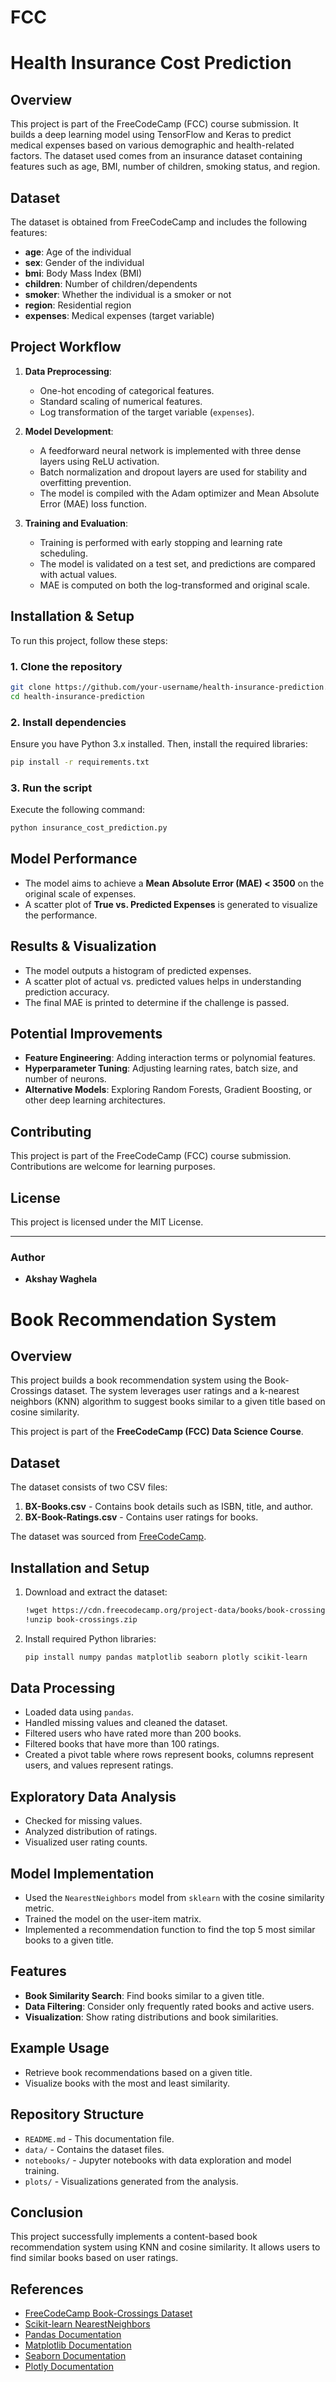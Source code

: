 # FCC


# Health Insurance Cost Prediction

## Overview
This project is part of the FreeCodeCamp (FCC) course submission. It builds a deep learning model using TensorFlow and Keras to predict medical expenses based on various demographic and health-related factors. The dataset used comes from an insurance dataset containing features such as age, BMI, number of children, smoking status, and region.

## Dataset
The dataset is obtained from FreeCodeCamp and includes the following features:
- **age**: Age of the individual
- **sex**: Gender of the individual
- **bmi**: Body Mass Index (BMI)
- **children**: Number of children/dependents
- **smoker**: Whether the individual is a smoker or not
- **region**: Residential region
- **expenses**: Medical expenses (target variable)

## Project Workflow
1. **Data Preprocessing**:
   - One-hot encoding of categorical features.
   - Standard scaling of numerical features.
   - Log transformation of the target variable (`expenses`).
   
2. **Model Development**:
   - A feedforward neural network is implemented with three dense layers using ReLU activation.
   - Batch normalization and dropout layers are used for stability and overfitting prevention.
   - The model is compiled with the Adam optimizer and Mean Absolute Error (MAE) loss function.

3. **Training and Evaluation**:
   - Training is performed with early stopping and learning rate scheduling.
   - The model is validated on a test set, and predictions are compared with actual values.
   - MAE is computed on both the log-transformed and original scale.

## Installation & Setup
To run this project, follow these steps:

### **1. Clone the repository**
```bash
git clone https://github.com/your-username/health-insurance-prediction.git
cd health-insurance-prediction
```

### **2. Install dependencies**
Ensure you have Python 3.x installed. Then, install the required libraries:
```bash
pip install -r requirements.txt
```

### **3. Run the script**
Execute the following command:
```bash
python insurance_cost_prediction.py
```

## Model Performance
- The model aims to achieve a **Mean Absolute Error (MAE) < 3500** on the original scale of expenses.
- A scatter plot of **True vs. Predicted Expenses** is generated to visualize the performance.

## Results & Visualization
- The model outputs a histogram of predicted expenses.
- A scatter plot of actual vs. predicted values helps in understanding prediction accuracy.
- The final MAE is printed to determine if the challenge is passed.

## Potential Improvements
- **Feature Engineering**: Adding interaction terms or polynomial features.
- **Hyperparameter Tuning**: Adjusting learning rates, batch size, and number of neurons.
- **Alternative Models**: Exploring Random Forests, Gradient Boosting, or other deep learning architectures.

## Contributing
This project is part of the FreeCodeCamp (FCC) course submission. Contributions are welcome for learning purposes.

## License
This project is licensed under the MIT License.

---

### **Author**
- **Akshay Waghela**



# Book Recommendation System

## Overview
This project builds a book recommendation system using the Book-Crossings dataset. The system leverages user ratings and a k-nearest neighbors (KNN) algorithm to suggest books similar to a given title based on cosine similarity.

This project is part of the **FreeCodeCamp (FCC) Data Science Course**.

## Dataset
The dataset consists of two CSV files:
1. **BX-Books.csv** - Contains book details such as ISBN, title, and author.
2. **BX-Book-Ratings.csv** - Contains user ratings for books.

The dataset was sourced from [FreeCodeCamp](https://cdn.freecodecamp.org/project-data/books/book-crossings.zip).

## Installation and Setup
1. Download and extract the dataset:
    ```bash
    !wget https://cdn.freecodecamp.org/project-data/books/book-crossings.zip
    !unzip book-crossings.zip
    ```
2. Install required Python libraries:
    ```bash
    pip install numpy pandas matplotlib seaborn plotly scikit-learn
    ```

## Data Processing
- Loaded data using `pandas`.
- Handled missing values and cleaned the dataset.
- Filtered users who have rated more than 200 books.
- Filtered books that have more than 100 ratings.
- Created a pivot table where rows represent books, columns represent users, and values represent ratings.

## Exploratory Data Analysis
- Checked for missing values.
- Analyzed distribution of ratings.
- Visualized user rating counts.

## Model Implementation
- Used the `NearestNeighbors` model from `sklearn` with the cosine similarity metric.
- Trained the model on the user-item matrix.
- Implemented a recommendation function to find the top 5 most similar books to a given title.

## Features
- **Book Similarity Search**: Find books similar to a given title.
- **Data Filtering**: Consider only frequently rated books and active users.
- **Visualization**: Show rating distributions and book similarities.

## Example Usage
- Retrieve book recommendations based on a given title.
- Visualize books with the most and least similarity.

## Repository Structure
- `README.md` - This documentation file.
- `data/` - Contains the dataset files.
- `notebooks/` - Jupyter notebooks with data exploration and model training.
- `plots/` - Visualizations generated from the analysis.

## Conclusion
This project successfully implements a content-based book recommendation system using KNN and cosine similarity. It allows users to find similar books based on user ratings.

## References
- [FreeCodeCamp Book-Crossings Dataset](https://cdn.freecodecamp.org/project-data/books/book-crossings.zip)
- [Scikit-learn NearestNeighbors](https://scikit-learn.org/stable/modules/generated/sklearn.neighbors.NearestNeighbors.html)
- [Pandas Documentation](https://pandas.pydata.org/docs/)
- [Matplotlib Documentation](https://matplotlib.org/stable/contents.html)
- [Seaborn Documentation](https://seaborn.pydata.org/)
- [Plotly Documentation](https://plotly.com/python/)

